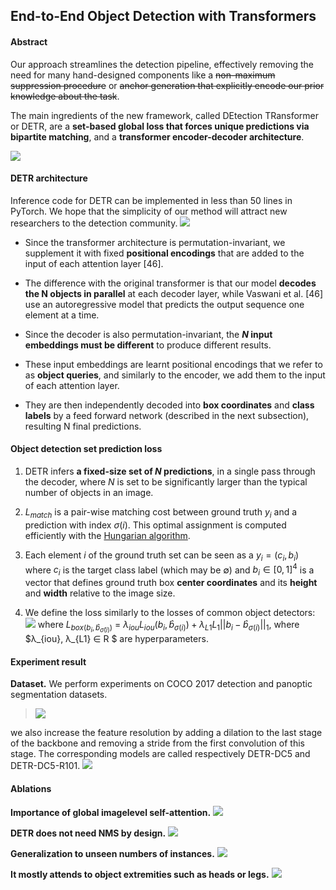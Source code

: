 ## End-to-End Object Detection with Transformers

#### Abstract

Our approach streamlines the detection pipeline, effectively removing the need for many hand-designed components like a ~~non-maximum suppression procedure~~ or ~~anchor generation that explicitly encode our prior knowledge about the task~~.

The main ingredients of the new framework, called DEtection TRansformer or DETR, are a **set-based global loss that forces unique predictions via bipartite matching**, and a **transformer encoder-decoder architecture**.

![](2022-02-17-13-47-52.png)


#### DETR architecture
Inference code for DETR can be implemented in less than 50 lines in PyTorch. We hope that the simplicity of our method will attract new researchers to the detection community.
![](2022-02-17-13-53-30.png)

- Since the transformer architecture is permutation-invariant, we supplement it with fixed **positional encodings** that are added to the input of each attention layer [46].

- The difference with the original transformer is that our model **decodes the N objects in parallel** at each decoder layer, while Vaswani et al. [46] use an autoregressive model that predicts the output sequence one element at a time.

- Since the decoder is also permutation-invariant, the **$N$ input embeddings must be different** to produce different results.

- These input embeddings are learnt positional encodings that we refer to as **object queries**, and similarly to the encoder, we add them to the input of each attention layer.

- They are then independently decoded into **box coordinates** and **class labels** by a feed forward network (described in the next subsection), resulting N final predictions.


#### Object detection set prediction loss
1. DETR infers **a fixed-size set of $N$ predictions**, in a single pass through the decoder, where $N$ is set to be significantly larger than the typical number of objects in an image. 

2. $L_{match}$ is a pair-wise matching cost between ground truth $y_{i}$ and a prediction with index $σ(i)$. This optimal assignment is computed efficiently with the [Hungarian algorithm](https://blog.csdn.net/u014754127/article/details/78086014).

3. Each element $i$ of the ground truth set can be seen as a $y_{i} = (c_{i} , b_{i})$ where $c_{i}$ is the target class label (which may be $∅$) and $b_{i} ∈ [0, 1]^{4}$ is a vector that defines ground truth box **center coordinates** and its **height** and **width** relative to the image size.

 4. We define the loss similarly to the losses of common object detectors:
![](2022-02-23-13-37-31.png)
where $L_{box(b_{i} , \hat{b}_{\hat{σ}(i)})}$ = $λ_{iou}L_{iou}(b_{i} , \hat{b}_{σ(i)}) + λ_{L1}L_{1}||b_{i} − \hat{b}_{σ(i)} ||_{1}$, where $λ_{iou}, λ_{L1} ∈ R $ are hyperparameters.


#### Experiment result
**Dataset.** We perform experiments on COCO 2017 detection and panoptic segmentation datasets.
> ![](2022-02-23-14-30-12.png)

we also increase the feature resolution by adding a dilation to the last stage of the backbone and removing a stride from the first convolution of this stage. The corresponding models are called respectively DETR-DC5 and DETR-DC5-R101.
![](2022-02-21-17-50-12.png)

#### Ablations
**Importance of global imagelevel self-attention.** 
![](2022-02-23-14-33-29.png)

**DETR does not need NMS by design.**
![](2022-02-23-18-05-48.png)

**Generalization to unseen numbers of instances.**
![](2022-02-23-18-05-00.png)

**It mostly attends to object extremities such as heads or legs.**
![](2022-02-23-18-10-04.png)
